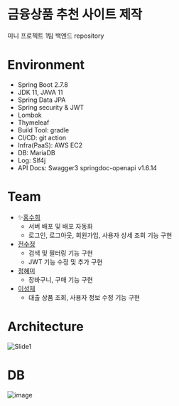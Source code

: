 # 금융상품 추천 사이트 제작
미니 프로젝트 1팀 백엔드 repository

# Environment
- Spring Boot 2.7.8
- JDK 11, JAVA 11
- Spring Data JPA
- Spring security & JWT
- Lombok
- Thymeleaf
- Build Tool: gradle
- CI/CD: git action
- Infra(PaaS): AWS EC2
- DB: MariaDB 
- Log: Slf4j
- API Docs: Swagger3
  springdoc-openapi v1.6.14
  
# Team
- ✨[홍수희](https://github.com/HongGuma)
  - 서버 배포 및 배포 자동화
  - 로그인, 로그아웃, 회원가입, 사용자 상세 조회 기능 구현
- [전수정](https://github.com/mystagogy)
  - 검색 및 필터링 기능 구현
  - JWT 기능 수정 및 추가 구현
- [정혜미](https://github.com/hamings)
  - 장바구니, 구매 기능 구현
- [이성제](https://github.com/devsj3586)
  - 대출 상품 조회, 사용자 정보 수정 기능 구현
  
# Architecture
![Slide1](https://user-images.githubusercontent.com/51091854/221533276-a8fc823c-dd7b-463f-8e8a-948845904489.jpg)

# DB
![image](https://user-images.githubusercontent.com/51091854/221533409-7002c90d-cb94-43fc-a7e4-0d105117037b.png)
